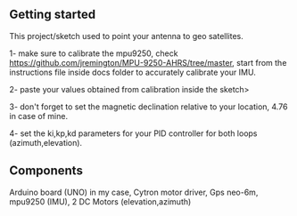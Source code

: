 ## Getting started
This project/sketch used to point your antenna to geo satellites.

1- make sure to calibrate the mpu9250, check https://github.com/jremington/MPU-9250-AHRS/tree/master, start from the instructions file inside docs folder to accurately calibrate your IMU.

2- paste your values obtained from calibration inside the sketch>

3- don't forget to set the magnetic declination relative to your location, 4.76 in case of mine.

4- set the ki,kp,kd parameters for your PID controller for both loops (azimuth,elevation).

## Components

Arduino board (UNO) in my case, Cytron motor driver, Gps neo-6m, mpu9250 (IMU), 2 DC Motors (elevation,azimuth)





